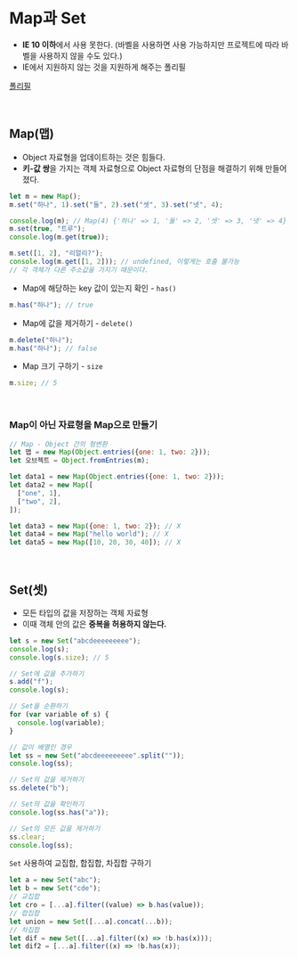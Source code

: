 # Map과 Set

- **IE 10 이하**에서 사용 못한다. (바벨을 사용하면 사용 가능하지만 프로젝트에 따라 바벨을 사용하지 않을 수도 있다.)
- IE에서 지원하지 않는 것을 지원하게 해주는 폴리필

[폴리필](https://ko.javascript.info/polyfills)

<br>

## Map(맵)

- Object 자료형을 업데이트하는 것은 힘들다.
- **키-값 쌍**을 가지는 객체 자료형으로 Object 자료형의 단점을 해결하기 위해 만들어졌다.

```JavaScript
let m = new Map();
m.set("하나", 1).set("둘", 2).set("셋", 3).set("넷", 4);

console.log(m); // Map(4) {'하나' => 1, '둘' => 2, '셋' => 3, '넷' => 4}
m.set(true, "트루");
console.log(m.get(true));

m.set([1, 2], "리얼리?");
console.log(m.get([1, 2])); // undefined, 이렇게는 호출 불가능
// 각 객체가 다른 주소값을 가지기 때문이다.
```

- Map에 해당하는 key 값이 있는지 확인 - `has()`

```JavaScript
m.has("하나"); // true
```

- Map에 값을 제거하기 - `delete()`

```JavaScript
m.delete("하나");
m.has("하나"); // false
```

- Map 크기 구하기 - `size`

```jsx
m.size; // 5
```

<br>

### Map이 아닌 자료형을 Map으로 만들기

```JavaScript
// Map - Object 간의 형변환
let 맵 = new Map(Object.entries({one: 1, two: 2}));
let 오브젝트 = Object.fromEntries(m);
```

```JavaScript
let data1 = new Map(Object.entries({one: 1, two: 2}));
let data2 = new Map([
  ["one", 1],
  ["two", 2],
]);

let data3 = new Map({one: 1, two: 2}); // X
let data4 = new Map("hello world"); // X
let data5 = new Map([10, 20, 30, 40]); // X
```

<br>

## Set(셋)

- 모든 타입의 값을 저장하는 객체 자료형
- 이때 객체 안의 값은 **중복을 허용하지 않는다.**

```JavaScript
let s = new Set("abcdeeeeeeeee");
console.log(s);
console.log(s.size); // 5

// Set에 값을 추가하기
s.add("f");
console.log(s);

// Set을 순환하기
for (var variable of s) {
  console.log(variable);
}

// 값이 배열인 경우
let ss = new Set("abcdeeeeeeeee".split(""));
console.log(ss);

// Set의 값을 제거하기
ss.delete("b");

// Set의 값을 확인하기
console.log(ss.has("a"));

// Set의 모든 값을 제거하기
ss.clear;
console.log(ss);


```

`Set` 사용하여 교집합, 합집합, 차집합 구하기

```JavaScript
let a = new Set("abc");
let b = new Set("cde");
// 교집합
let cro = [...a].filter((value) => b.has(value));
// 합집합
let union = new Set([...a].concat(...b));
// 차집합
let dif = new Set([...a].filter((x) => !b.has(x)));
let dif2 = [...a].filter((x) => !b.has(x));
```
